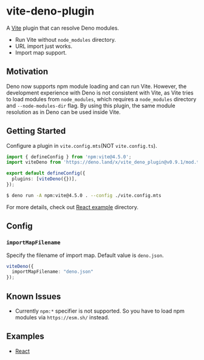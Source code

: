 # vite-deno-plugin

A [Vite](https://vitejs.dev) plugin that can resolve Deno modules.

 - Run Vite without `node_modules` directory.
 - URL import just works.
 - Import map support.

## Motivation

Deno now supports npm module loading and can run Vite. However, the development experience with Deno is not consistent with Vite, as Vite tries to load modules from `node_modules`, which requires a `node_modules` directory and `--node-modules-dir` flag. By using this plugin, the same module resolution as in Deno can be used inside Vite.

## Getting Started

Configure a plugin in `vite.config.mts`(NOT `vite.config.ts`).

```typescript
import { defineConfig } from 'npm:vite@4.5.0';
import viteDeno from 'https://deno.land/x/vite_deno_plugin@v0.9.1/mod.ts';

export default defineConfig({
  plugins: [viteDeno({})],
});
```

```bash
$ deno run -A npm:vite@4.5.0 . --config ./vite.config.mts
```

For more details, check out [React example](./examples/react) directory.

## Config

### `importMapFilename`

Specify the filename of import map. Default value is `deno.json`.

```typescript
viteDeno({
  importMapFilename: "deno.json"
});
```

## Known Issues

 - Currently `npm:*` specifier is not supported. So you have to load npm modules via `https://esm.sh/` instead.

## Examples

 - [React](./examples/react)
